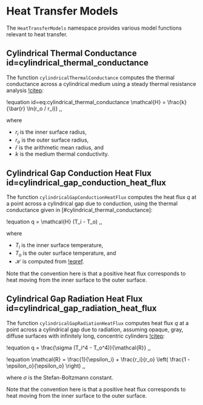 # Heat Transfer Models

The `HeatTransferModels` namespace provides various model functions relevant to heat transfer.

## Cylindrical Thermal Conductance id=cylindrical_thermal_conductance

The function `cylindricalThermalConductance` computes the thermal conductance
across a cylindrical medium using a steady thermal resistance analysis [!citep](incropera2002):

!equation id=eq:cylindrical_thermal_conductance
\mathcal{H} = \frac{k}{\bar{r} \ln(r_o / r_i)} \,,

where

- $r_i$ is the inner surface radius,
- $r_o$ is the outer surface radius,
- $\bar{r}$ is the arithmetic mean radius, and
- $k$ is the medium thermal conductivity.

## Cylindrical Gap Conduction Heat Flux id=cylindrical_gap_conduction_heat_flux

The function `cylindricalGapConductionHeatFlux` computes the heat flux $q$ at a point
across a cylindrical gap due to conduction, using the thermal conductance given
in [#cylindrical_thermal_conductance]:

!equation
q = \mathcal{H} (T_i - T_o) \,,

where

- $T_i$ is the inner surface temperature,
- $T_o$ is the outer surface temperature, and
- $\mathcal{H}$ is computed from [!eqref](eq:cylindrical_thermal_conductance).

Note that the convention here is that a positive heat flux corresponds to heat
moving from the inner surface to the outer surface.

## Cylindrical Gap Radiation Heat Flux id=cylindrical_gap_radiation_heat_flux

The function `cylindricalGapRadiationHeatFlux` computes heat flux $q$ at a point
across a cylindrical gap due to radiation, assuming opaque, gray, diffuse surfaces
with infinitely long, concentric cylinders [!citep](incropera2002):

!equation
q = \frac{\sigma (T_i^4 - T_o^4)}{\mathcal{R}} \,,

!equation
\mathcal{R} = \frac{1}{\epsilon_i} + \frac{r_i}{r_o}
\left( \frac{1 - \epsilon_o}{\epsilon_o} \right) \,,

where $\sigma$ is the Stefan-Boltzmann constant.

Note that the convention here is that a positive heat flux corresponds to heat
moving from the inner surface to the outer surface.
